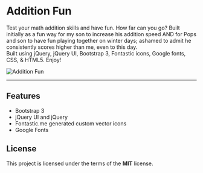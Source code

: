 # Addition Fun

Test your math addition skills and have fun.  How far can you go? Built initially as a fun way for my son to increase his addition speed AND for Pops and son to have fun playing together on winter days; ashamed to admit he consistently scores higher than me, even to this day.   
Built using jQuery, jQuery UI, Bootstrap 3, Fontastic icons, Google fonts, CSS, & HTML5.  Enjoy!

![Addition Fun](http://ryanhunter.org/portfolio/additionfun/thumb_additionfun.jpg)

---

## Features
- Bootstrap 3
- jQuery UI and jQuery
- Fontastic.me generated custom vector icons
- Google Fonts


## License

This project is licensed under the terms of the **MIT** license.
